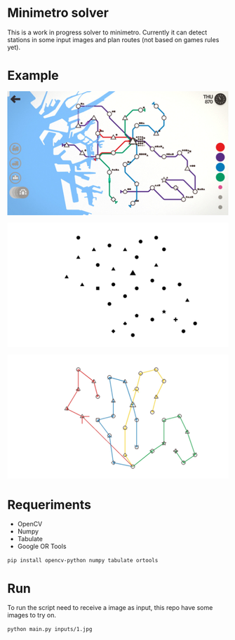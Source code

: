 # Minimetro solver

This is a work in progress solver to minimetro. Currently it can detect stations in some input images and plan routes (not based on games rules yet).

# Example

![Input](inputs/1.jpg?raw=true "Input")

![Input processed](inputs/proc/1.jpg?raw=true "Input processed")

![Output](outputs/1.jpg?raw=true "Output")

# Requeriments

- OpenCV
- Numpy
- Tabulate
- Google OR Tools

`pip install opencv-python numpy tabulate ortools`

# Run

To run the script need to receive a image as input, this repo have some images to try on.

`python main.py inputs/1.jpg`
